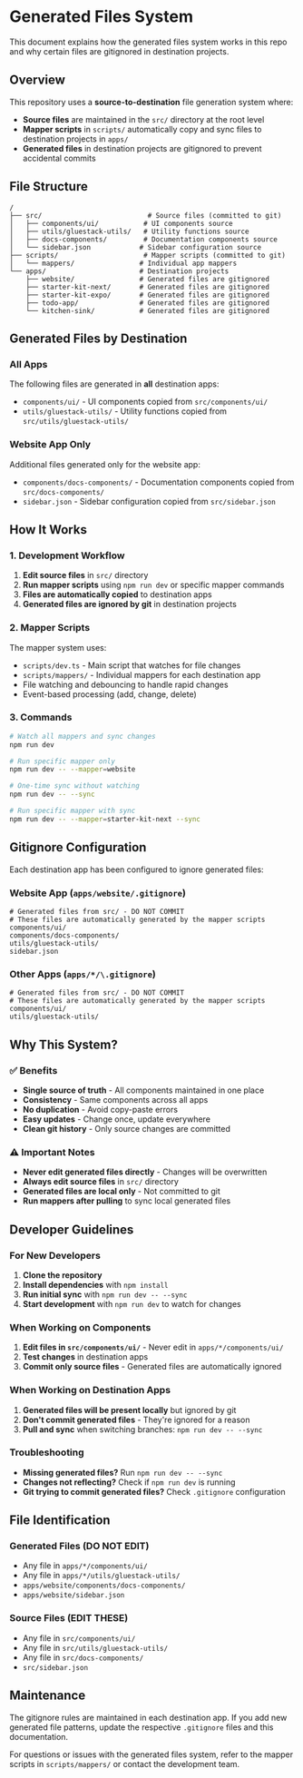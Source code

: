 # Generated Files System

This document explains how the generated files system works in this repo and why certain files are gitignored in destination projects.

## Overview

This repository uses a **source-to-destination** file generation system where:

- **Source files** are maintained in the `src/` directory at the root level
- **Mapper scripts** in `scripts/` automatically copy and sync files to destination projects in `apps/`
- **Generated files** in destination projects are gitignored to prevent accidental commits

## File Structure

```
/
├── src/                          # Source files (committed to git)
│   ├── components/ui/           # UI components source
│   ├── utils/gluestack-utils/   # Utility functions source
│   ├── docs-components/         # Documentation components source
│   └── sidebar.json            # Sidebar configuration source
├── scripts/                     # Mapper scripts (committed to git)
│   └── mappers/                # Individual app mappers
└── apps/                       # Destination projects
    ├── website/                # Generated files are gitignored
    ├── starter-kit-next/       # Generated files are gitignored
    ├── starter-kit-expo/       # Generated files are gitignored
    ├── todo-app/               # Generated files are gitignored
    └── kitchen-sink/           # Generated files are gitignored
```

## Generated Files by Destination

### All Apps

The following files are generated in **all** destination apps:

- `components/ui/` - UI components copied from `src/components/ui/`
- `utils/gluestack-utils/` - Utility functions copied from `src/utils/gluestack-utils/`

### Website App Only

Additional files generated only for the website app:

- `components/docs-components/` - Documentation components copied from `src/docs-components/`
- `sidebar.json` - Sidebar configuration copied from `src/sidebar.json`

## How It Works

### 1. Development Workflow

1. **Edit source files** in `src/` directory
2. **Run mapper scripts** using `npm run dev` or specific mapper commands
3. **Files are automatically copied** to destination apps
4. **Generated files are ignored by git** in destination projects

### 2. Mapper Scripts

The mapper system uses:

- `scripts/dev.ts` - Main script that watches for file changes
- `scripts/mappers/` - Individual mappers for each destination app
- File watching and debouncing to handle rapid changes
- Event-based processing (add, change, delete)

### 3. Commands

```bash
# Watch all mappers and sync changes
npm run dev

# Run specific mapper only
npm run dev -- --mapper=website

# One-time sync without watching
npm run dev -- --sync

# Run specific mapper with sync
npm run dev -- --mapper=starter-kit-next --sync
```

## Gitignore Configuration

Each destination app has been configured to ignore generated files:

### Website App (`apps/website/.gitignore`)

```gitignore
# Generated files from src/ - DO NOT COMMIT
# These files are automatically generated by the mapper scripts
components/ui/
components/docs-components/
utils/gluestack-utils/
sidebar.json
```

### Other Apps (`apps/*/\.gitignore`)

```gitignore
# Generated files from src/ - DO NOT COMMIT
# These files are automatically generated by the mapper scripts
components/ui/
utils/gluestack-utils/
```

## Why This System?

### ✅ Benefits

- **Single source of truth** - All components maintained in one place
- **Consistency** - Same components across all apps
- **No duplication** - Avoid copy-paste errors
- **Easy updates** - Change once, update everywhere
- **Clean git history** - Only source changes are committed

### ⚠️ Important Notes

- **Never edit generated files directly** - Changes will be overwritten
- **Always edit source files** in `src/` directory
- **Generated files are local only** - Not committed to git
- **Run mappers after pulling** to sync local generated files

## Developer Guidelines

### For New Developers

1. **Clone the repository**
2. **Install dependencies** with `npm install`
3. **Run initial sync** with `npm run dev -- --sync`
4. **Start development** with `npm run dev` to watch for changes

### When Working on Components

1. **Edit files in `src/components/ui/`** - Never edit in `apps/*/components/ui/`
2. **Test changes** in destination apps
3. **Commit only source files** - Generated files are automatically ignored

### When Working on Destination Apps

1. **Generated files will be present locally** but ignored by git
2. **Don't commit generated files** - They're ignored for a reason
3. **Pull and sync** when switching branches: `npm run dev -- --sync`

### Troubleshooting

- **Missing generated files?** Run `npm run dev -- --sync`
- **Changes not reflecting?** Check if `npm run dev` is running
- **Git trying to commit generated files?** Check `.gitignore` configuration

## File Identification

### Generated Files (DO NOT EDIT)

- Any file in `apps/*/components/ui/`
- Any file in `apps/*/utils/gluestack-utils/`
- `apps/website/components/docs-components/`
- `apps/website/sidebar.json`

### Source Files (EDIT THESE)

- Any file in `src/components/ui/`
- Any file in `src/utils/gluestack-utils/`
- Any file in `src/docs-components/`
- `src/sidebar.json`

## Maintenance

The gitignore rules are maintained in each destination app. If you add new generated file patterns, update the respective `.gitignore` files and this documentation.

For questions or issues with the generated files system, refer to the mapper scripts in `scripts/mappers/` or contact the development team.
